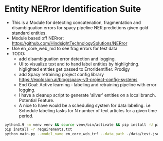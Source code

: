 # Entity NERror Identification Suite

- This is a Module for detecting concatenation, fragmentation and disambiguation errors for spacy pipeline NER predictions given gold standard entities.
- Module based off NERror: https://github.com/HindsightTechnologySolutions/NERror
- Use en_core_web_md to see frag errors for test data
- TODO:
    - add disambiguation error detection and logging.
    - UI to visualize text and to hand label entities by highlighting. higlighted entities get passed to ErrorIdentifier. Prodigy
    - add Spacy retraining project config library https://explosion.ai/blog/spacy-v3-project-config-systems
    - End Goal: Active learning - labeling and retraining pipeline with error logging.
    - I have a cleanup script to generate 'silver' entities on a local branch. Potential Feature.
    - A nice to have would be a scheduling system for data labeling. i.e Schedule labeling tasks for N number of text articles for a given time         period.

```bash
python3.9 -m venv venv && source venv/bin/activate && pip install -U pip setuptools wheel #Use an alias
pip install -r requirements.txt
python main.py --model_name en_core_web_trf --data_path ./data/test.json
```
